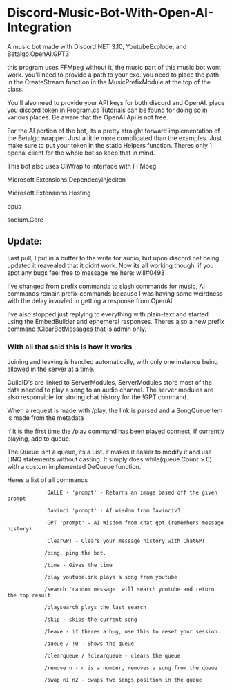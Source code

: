 # Discord-Music-Bot-With-Open-AI-Integration
A music bot made with Discord.NET 3.10, YoutubeExplode, and Betalgo.OpenAI.GPT3

this program uses FFMpeg without it, the music part of this music bot wont work. you'll need to provide a path to your exe. 
you need to place the path in the CreateStream function in the MusicPrefixModule at the top of the class.

You'll also need to provide your API keys for both discord and OpenAI. place you discord token in Program.cs Tutorials can be found for doing so in various places. Be aware that the OpenAI Api is not free.

For the AI portion of the bot, its a pretty straight forward implementation of the Betalgo wrapper. Just a little more complicated than the examples. Just make sure to put your token in the static Helpers function. Theres only 1 openai client for the whole bot so keep that in mind.


This bot also uses CliWrap to interface with FFMpeg.

Microsoft.Extensions.DependecyInjeciton

Microsoft.Extensions.Hosting

opus

sodium.Core

## Update: 

Last pull, I put in a buffer to the write for audio, but upon discord.net being updated it reavealed that it didnt work. Now its all working though. 
if you spot any bugs feel free to message me here: will#0493

I've changed from prefix commands to slash commands for music, AI commands remain prefix commands because I was having some weirdness with the delay invovled in getting a response from OpenAI

I've also stopped just replying to everything with plain-text and started using the EmbedBuilder and ephemeral responses. Theres also a new prefix command !ClearBotMessages that is admin only.

### With all that said this is how it works

Joining and leaving is handled automatically, with only one instance being allowed in the server at a time.

GuildID's are linked to ServerModules, ServerModules store most of the data needed to play a song to an audio channel.
The server modules are also responsible for storing chat history for the !GPT command.

When a request is made with /play, the link is parsed and a SongQueueItem is made from the metadata

if it is the first time the /play command has been played connect, if currently playing, add to queue.

The Queue isnt a queue, its a List. it makes it easier to modify it and use LINQ statements without casting.
It simply does while(queue.Count > 0) with a custom implemented DeQueue function.

Heres a list of all commands

                !DALLE - 'prompt' - Returns an image based off the given prompt
                
                !Davinci 'prompt' - AI wisdom from Davinciv3
                
                !GPT 'prompt' - AI Wisdom from chat gpt (remembers message history)
                
                !ClearGPT - Clears your message history with ChatGPT
                
                /ping, ping the bot. 
                
                /time - Gives the time
                
                /play youtubelink plays a song from youtube 
                
                /search 'random message' will search youtube and return the top result
                
                /playsearch plays the last search 
                
                /skip - skips the current song
                
                /leave - if theres a bug, use this to reset your session.
                
                /queue / !Q - Shows the queue
                
                /clearqueue / !clearqueue - clears the queue
                
                /remove n - n is a number, removes a song from the queue
                
                /swap n1 n2 - Swaps two songs position in the queue

